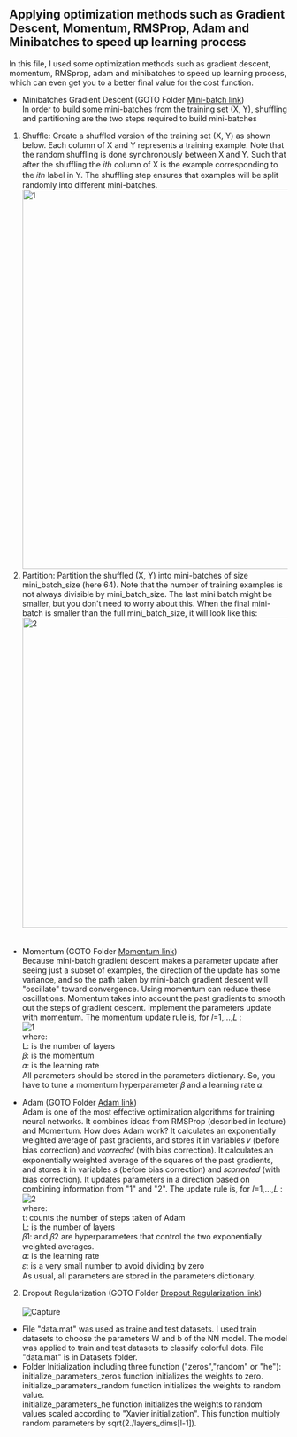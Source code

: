 ## Applying optimization methods such as Gradient Descent, Momentum, RMSProp, Adam and Minibatches to speed up learning process<br />

In this file, I used some optimization methods such as gradient descent, momentum, RMSprop, adam and minibatches to speed up learning process, which can even get you to a better final value for the cost function. 
* Minibatches Gradient Descent (GOTO Folder [Mini-batch link](https://github.com/Afsaneh-Karami/Neural-Networks-and-Deep-Learning/tree/main/advanced%20optimization%20methods/Batch%20gradient%20descent%20and%20mini-batch%20gradient%20descent))<br />
In order to build some mini-batches from the training set (X, Y), shuffling and partitioning are the two steps required to build mini-batches
1. Shuffle: Create a shuffled version of the training set (X, Y) as shown below. Each column of X and Y represents a training example. Note that the random shuffling is done synchronously between X and Y. Such that after the shuffling the  𝑖𝑡ℎ  column of X is the example corresponding to the  𝑖𝑡ℎ  label in Y. The shuffling step ensures that examples will be split randomly into different mini-batches.<br />
<img width="685" alt="1" src="https://user-images.githubusercontent.com/78735911/141608780-94e92026-a0a2-4b52-96d1-68ad01caee42.png"><br />
2. Partition: Partition the shuffled (X, Y) into mini-batches of size mini_batch_size (here 64). Note that the number of training examples is not always divisible by mini_batch_size. The last mini batch might be smaller, but you don't need to worry about this. When the final mini-batch is smaller than the full mini_batch_size, it will look like this:
<img width="560" alt="2" src="https://user-images.githubusercontent.com/78735911/141608852-3fde3c73-b712-4823-86db-31cf1c9662d6.png"><br /><br />
* Momentum (GOTO Folder [Momentum link](https://github.com/Afsaneh-Karami/Neural-Networks-and-Deep-Learning/tree/main/advanced%20optimization%20methods/Momentum))<br />
Because mini-batch gradient descent makes a parameter update after seeing just a subset of examples, the direction of the update has some variance, and so the path taken by mini-batch gradient descent will "oscillate" toward convergence. Using momentum can reduce these oscillations. Momentum takes into account the past gradients to smooth out the steps of gradient descent.
Implement the parameters update with momentum. The momentum update rule is, for  𝑙=1,...,𝐿 :<br />
![1](https://user-images.githubusercontent.com/78735911/141611199-0ebc7fda-70b6-41e8-ab9f-a56bb0f44f23.PNG)<br />
where: <br />
L: is the number of layers<br />
𝛽: is the momentum <br />
𝛼: is the learning rate<br />
All parameters should be stored in the parameters dictionary. So, you have to tune a momentum hyperparameter  𝛽  and a learning rate  𝛼.

* Adam (GOTO Folder [Adam link](https://github.com/Afsaneh-Karami/Neural-Networks-and-Deep-Learning/tree/main/advanced%20optimization%20methods/Adam))<br />
Adam is one of the most effective optimization algorithms for training neural networks. It combines ideas from RMSProp (described in lecture) and Momentum.
How does Adam work?
It calculates an exponentially weighted average of past gradients, and stores it in variables  𝑣  (before bias correction) and  𝑣𝑐𝑜𝑟𝑟𝑒𝑐𝑡𝑒𝑑  (with bias correction).
It calculates an exponentially weighted average of the squares of the past gradients, and stores it in variables  𝑠  (before bias correction) and  𝑠𝑐𝑜𝑟𝑟𝑒𝑐𝑡𝑒𝑑  (with bias correction).
It updates parameters in a direction based on combining information from "1" and "2".
The update rule is, for  𝑙=1,...,𝐿 :<br />
![2](https://user-images.githubusercontent.com/78735911/141611327-39338733-1510-438a-aac6-69e14083a41e.PNG) <br />
  where:<br />
  t: counts the number of steps taken of Adam<br />
  L: is the number of layers<br />
  𝛽1:  and  𝛽2  are hyperparameters that control the two exponentially weighted averages.<br />
  𝛼:  is the learning rate<br />
  𝜀: is a very small number to avoid dividing by zero<br />
  As usual, all parameters are stored in the parameters dictionary.<br />


2. Dropout Regularization (GOTO Folder [Dropout Regularization link](https://github.com/Afsaneh-Karami/Neural-Networks-and-Deep-Learning/tree/main/Regularization/Dropout%20Regularization))<br /><br />
![Capture](https://user-images.githubusercontent.com/78735911/137906920-87d2585c-ca4a-47bf-91e4-2f8c7832d352.JPG) <br />

  *  File "data.mat" was used as traine and test datasets. I used train datasets to choose the parameters W and b of the NN model. The model was applied to train and test datasets to classify colorful dots. File "data.mat" is in Datasets folder.  <br />
   * Folder Initialization including three function ("zeros","random" or "he"):<br />
   initialize_parameters_zeros function  initializes the weights to zero.<br />
   initialize_parameters_random function  initializes the weights to random value.<br />
   initialize_parameters_he function initializes the weights to random values scaled according to "Xavier initialization". This function multiply random parameters by sqrt(2./layers_dims[l-1]). <br />
   

